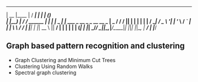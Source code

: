   _____  ______             _____ _           _            _             
 |  __ \|____  |           / ____| |         | |          (_)            
 | |__) |   / /   ______  | |    | |_   _ ___| |_ ___ _ __ _ _ __   __ _ 
 |  _  /   / /   |______| | |    | | | | / __| __/ _ \ '__| | '_ \ / _` |
 | | \ \  / /             | |____| | |_| \__ \ ||  __/ |  | | | | | (_| |
 |_|  \_\/_/               \_____|_|\__,_|___/\__\___|_|  |_|_| |_|\__, |
                                                                    __/ |
                                                                   |___/
																   
## Graph based pattern recognition and clustering

* Graph Clustering and Minimum Cut Trees
* Clustering Using Random Walks
* Spectral graph clustering